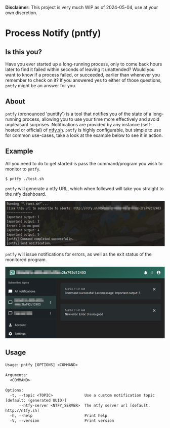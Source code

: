 **Disclaimer:** This project is very much WIP as of 2024-05-04, use at your own discretion.

# Process Notify (pntfy)

## Is this you?

Have you ever started up a long-running process, only to come back hours later to find it failed within seconds of leaving it unattended? Would you want to know if a process failed, or succeeded, earlier than whenever you remember to check on it? If you answered yes to either of those questions, `pntfy` might be an answer for you.

## About

`pntfy` (pronounced 'puntify') is a tool that notifies you of the state of a long-running process, allowing you to use your time more effectively and avoid unpleasant surprises. Notifications are provided by any instance (self-hosted or official) of [ntfy.sh](https://ntfy.sh). `pntfy` is highly configurable, but simple to use for common use-cases, take a look at the example below to see it in action.

## Example

All you need to do to get started is pass the command/program you wish to monitor to `pntfy`.

``` txt
$ pntfy ./test.sh
```

`pntfy` will generate a ntfy URL, which when followed will take you straight to the ntfy dashboard.

![Terminal output](/assets/2024-05-04-example-1.png)

`pntfy` will issue notifications for errors, as well as the exit status of the monitored program.

![Ntfy.sh dashboard](/assets/2024-05-04-example-2.png)

## Usage

```
Usage: pntfy [OPTIONS] <COMMAND>

Arguments:
  <COMMAND>

Options:
  -t, --topic <TOPIC>              Use a custom notification topic [default: (generated UUID)]
      --ntfy-server <NTFY_SERVER>  The ntfy server url [default: http://ntfy.sh]
  -h, --help                       Print help
  -V, --version                    Print version
```
